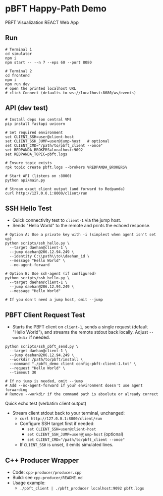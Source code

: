 # pBFT Happy-Path Demo

PBFT Visualization REACT Web App

## Run

```
# Terminal 1
cd simulator
npm i
npm start -- --n 7 --eps 60 --port 8080

# Terminal 2
cd frontend
npm i
npm run dev
# open the printed localhost URL
# click Connect (defaults to ws://localhost:8080/ws/events)
```

## API (dev test)

```
# Install deps (on central VM)
pip install fastapi uvicorn

# Set required environment
set CLIENT_SSH=user@client-host
set CLIENT_SSH_JUMP=user@jump-host   # optional
set CLIENT_CMD="/path/to/pbft_client --once"
set REDPANDA_BROKERS=localhost:9092
set REDPANDA_TOPIC=pbft.logs

# Ensure topic exists
rpk topic create pbft.logs --brokers %REDPANDA_BROKERS%

# Start API (listens on :8000)
python api/main.py

# Stream exact client output (and forward to Redpanda)
curl http://127.0.0.1:8000/client/run
```

## SSH Hello Test

- Quick connectivity test to `client-1` via the jump host.
- Sends "Hello World" to the remote and prints the echoed response.

```
# Option A: Use a private key with -i (simplest when agent isn't set up)
python scripts/ssh_hello.py \
  --target daehan@client-1 \
  --jump daehan@206.12.94.249 \
  --identity C:\\path\\to\\daehan_id \
  --message "Hello World" \
  --no-agent-forward

# Option B: Use ssh-agent (if configured)
python scripts/ssh_hello.py \
  --target daehan@client-1 \
  --jump daehan@206.12.94.249 \
  --message "Hello World"

# If you don't need a jump host, omit --jump
```

## PBFT Client Request Test

- Starts the PBFT client on `client-1`, sends a single request (default "Hello World"),
  and streams the remote stdout back locally. Adjust `--workdir` if needed.

```
python scripts/ssh_pbft_send.py \
  --target daehan@client-1 \
  --jump daehan@206.12.94.249 \
  --workdir /path/to/pbft/install \
  --command "./pbft_demo client config-pbft-client-1.txt" \
  --request "Hello World" \
  --timeout 30

# If no jump is needed, omit --jump
# Add --no-agent-forward if your environment doesn't use agent forwarding
# Remove --workdir if the command path is absolute or already correct
```

Quick echo test (verbatim client output)
- Stream client stdout back to your terminal, unchanged:
  - `curl http://127.0.0.1:8000/client/run`
  - Configure SSH target first if needed:
    - `set CLIENT_SSH=user@client-host`
    - `set CLIENT_SSH_JUMP=user@jump-host` (optional)
    - `set CLIENT_CMD="/path/to/pbft_client --once"`
  - If `CLIENT_SSH` is unset, it emits simulated lines.

## C++ Producer Wrapper

- Code: `cpp-producer/producer.cpp`
- Build: see `cpp-producer/README.md`
- Usage example:
  - `./pbft_client | ./pbft_producer localhost:9092 pbft.logs`



